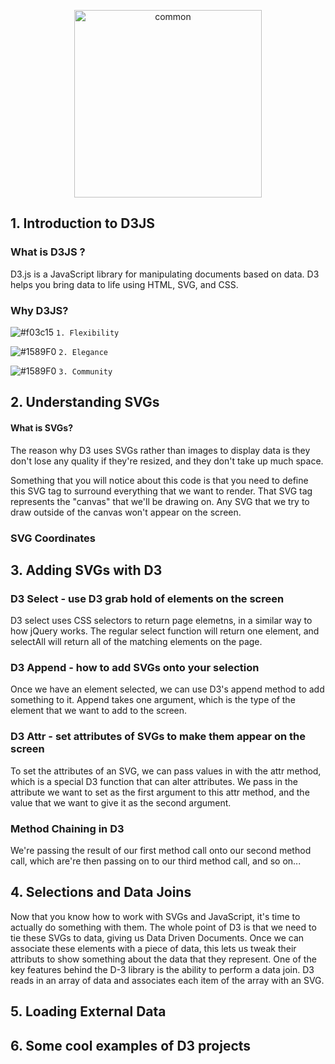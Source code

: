 <p align="center">
  <img src="https://github.com/XinYangSAU/D3JS/blob/master/1.png" alt="common" height=300/>
</p>

## 1. Introduction to D3JS
### What is D3JS ?
  D3.js is a JavaScript library for manipulating documents based on data. 
  D3 helps you bring data to life using HTML, SVG, and CSS.
### Why D3JS?
![#f03c15](https://placehold.it/15/f03c15/000000?text=+) `1. Flexibility `

![#1589F0](https://placehold.it/15/1589F0/000000?text=+) `2. Elegance `

![#1589F0](https://placehold.it/15/1589F0/000000?text=+) `3. Community `

## 2. Understanding SVGs
#### What is SVGs?
The reason why D3 uses SVGs rather than images to display data is they don't lose any quality if they're resized, and they don't take up much space.

Something that you will notice about this code is that you need to define this SVG tag to surround everything that we want to render. That SVG tag represents the "canvas" that we'll be drawing on. Any SVG that we try to  draw outside of the canvas won't appear on the screen.
### SVG Coordinates

## 3. Adding SVGs with D3

### D3 Select - use D3 grab hold of elements on the screen
D3 select uses CSS selectors to return page elemetns, in a similar way to how jQuery works.
The regular select function will return one element, and selectAll will return all of the matching elements on the page.

### D3 Append - how to add SVGs onto your selection
Once we have an element selected, we can use D3's append method to add something to it. 
Append takes one argument, which is the type of the element that we want to add to the screen.

### D3 Attr - set attributes of SVGs to make them appear on the screen
To set the attributes of an SVG, we can pass values in with the attr method, which is a special D3 function that can alter attributes.
We pass in the attribute we want to set as the first argument to this attr method, and the value that we want to give it as the second argument.

### Method Chaining in D3 
We're passing the result of our first method call onto our second method call, which are're then passing on to our third method call, and so on...

## 4. Selections and Data Joins
Now that you know how to work with SVGs and JavaScript, it's time to actually do something with them.
The whole point of D3 is that we need to tie these SVGs to data, giving us Data Driven Documents. Once we can associate these elements with a piece of data, this lets us tweak their attributs to show something about the data that they represent.
One of the key features behind the D-3 library is the ability to perform a data join. D3 reads in an array of data and associates each item of the array with an SVG. 

## 5. Loading External Data

## 6. Some cool examples of D3 projects
